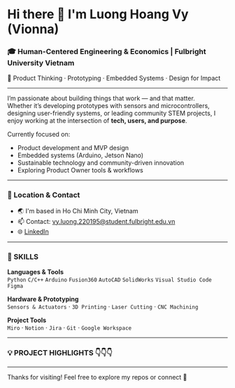# Hi there 👋 I'm Luong Hoang Vy (Vionna)

### 🎓 Human-Centered Engineering & Economics | Fulbright University Vietnam  
🔧 Product Thinking · Prototyping · Embedded Systems · Design for Impact

---

I’m passionate about building things that work — and that matter.  
Whether it’s developing prototypes with sensors and microcontrollers, designing user-friendly systems, or leading community STEM projects, I enjoy working at the intersection of **tech, users, and purpose**.

Currently focused on:
- Product development and MVP design
- Embedded systems (Arduino, Jetson Nano)
- Sustainable technology and community-driven innovation
- Exploring Product Owner tools & workflows

---

### 📍 Location & Contact

- 🌏 I'm based in Ho Chi Minh City, Vietnam  
- 📫 Contact: [vy.luong.220195@student.fulbright.edu.vn](mailto:vy.luong.220195@student.fulbright.edu.vn)  
- 🌐 [LinkedIn](https://www.linkedin.com/in/hoang-vy-luong-831349265/)  

---

### 🧰 SKILLS

**Languages & Tools**  
`Python` `C/C++` `Arduino` `Fusion360` `AutoCAD` `SolidWorks` `Visual Studio Code` `Figma`  

**Hardware & Prototyping**  
`Sensors & Actuators` · `3D Printing` · `Laser Cutting` · `CNC Machining`  

**Project Tools**  
`Miro` · `Notion` · `Jira` · `Git` · `Google Workspace`

---
### 💡 PROJECT HIGHLIGHTS 👇👇👇


---

Thanks for visiting! Feel free to explore my repos or connect 🌟
